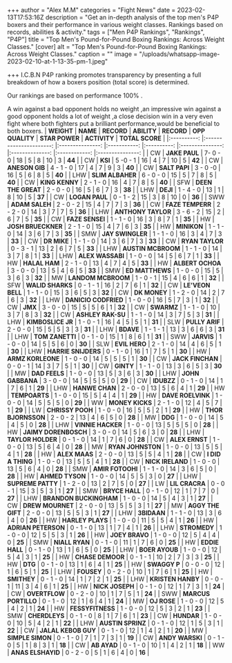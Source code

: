 +++
author = "Alex M.M"
categories = "Fight News"
date = 2023-02-13T17:53:16Z
description = "Get an in-depth analysis of the top men's P4P boxers and their performance in various weight classes. Rankings based on records, abilities & activity."
tags = ["Men P4P Rankings", "Rankings", "P4P"]
title = "Top Men's Pound-for-Pound Boxing Rankings: Across Weight Classes."
[cover]
alt = "Top Men's Pound-for-Pound Boxing Rankings: Across Weight Classes."
caption = ""
image = "/uploads/whatsapp-image-2023-02-10-at-1-13-35-pm-1.jpeg"

+++
I.C.B.N P4P ranking promotes transparency by presenting a full breakdown of how a boxers position (total score) is determined.

Our rankings are based on performance 100% .

A win against a bad opponent holds no weight ,an impressive win against a good opponent holds a lot of weight ,a close decision win in a very even fight where both fighters put a brilliant performance,would be beneficial to both boxers.
| **WEIGHT** 	|        **NAME**        	|    **RECORD**   	| **ABILITY** 	| **RECORD** 	| **OPP QUALITY** 	| **STAR POWER** 	| **ACTIVITY** 	| **TOTAL SCORE** 	|
|:----------:	|:----------------------:	|:---------------:	|:-----------:	|:----------:	|:---------------:	|:--------------:	|:------------:	|:---------------:	|
|     CW     	|      **JAKE PAUL**     	|       7- 0 - 0  	|      18     	|      5     	|        8        	|       10       	|       3      	|      **44**     	|
|     CW     	|         **KSI**        	|       5 -0 - 1  	|      16     	|      4     	|        7        	|       10       	|       5      	|      **42**     	|
|     CW     	|     **ANESON GIB**     	|       4 - 1 - 0 	|      17     	|      4     	|        7        	|        9       	|       3      	|      **40**     	|
|     CW     	|      **SALT PAPI**     	|       3 - 0 -0  	|      16     	|      5     	|        6        	|        8       	|       5      	|      **40**     	|
|     LHW    	|    **SLIM ALBAHER**    	|       6 - 0 - 0 	|      15     	|      5     	|        7        	|        8       	|       5      	|      **40**     	|
|     CW     	|     **KING KENNY**     	|       2 - 1 - 0 	|      16     	|      4     	|        7        	|        8       	|       5      	|      **40**     	|
|     SFW    	|   **DEEN THE GREAT**   	|       2 - 0 - 0 	|      16     	|      5     	|        6        	|        7       	|       3      	|      **38**     	|
|     LHW    	|        **DEJI**        	|       1 - 4 - 0 	|      13     	|      1     	|        8        	|       10       	|       5      	|      **37**     	|
|     CW     	|     **LOGAN PAUL**     	|       0 - 1 - 2 	|      15     	|      3     	|        8        	|       10       	|       0      	|      **36**     	|
|     SWW    	|     **ADAM SALEH**     	|       2 - 0 - 2 	|      15     	|      4     	|        7        	|        7       	|       3      	|      **36**     	|
|     CW     	|    **FAZE TEMPERR**    	|       2 - 2 - 0 	|      14     	|      3     	|        7        	|        7       	|       5      	|      **36**     	|
|     LHW    	|   **ANTHONY TAYLOR**   	|       3 - 6 - 2 	|      15     	|      2     	|        6        	|        7       	|       5      	|      **35**     	|
|     CW     	|     **FAZE SENSEI**    	|       1 - 1 - 0 	|      16     	|      3     	|        8        	|        7       	|       1      	|      **35**     	|
|     HW     	|   **JOSH BRUECKNER**   	|       2 - 1 - 0 	|      15     	|      4     	|        7        	|        6       	|       3      	|      **35**     	|
|     HW     	|       **MINIKON**      	|       1 - 1 - 0 	|      14     	|      3     	|        6        	|        7       	|       3      	|      **35**     	|
|     SMW    	|    **JAY SWINGLER**    	|       1 - 1 - 0 	|      16     	|      3     	|        4        	|        7       	|       3      	|      **33**     	|
|     CW     	|       **DR MIKE**      	|       1 - 1 - 0 	|      14     	|      3     	|        6        	|        7       	|       3      	|      **33**     	|
|     CW     	|     **RYAN TAYLOR**    	|       0 - 3 - 1 	|      13     	|      2     	|        6        	|        7       	|       5      	|      **33**     	|
|     LHW    	|   **AUSTIN MCBROOM**   	|       1 - 1 - 0 	|      14     	|      3     	|        7        	|        8       	|       1      	|      **33**     	|
|     LHW    	|    **ALEX WASSABI**    	|       1 - 0 - 0 	|      14     	|      5     	|        6        	|        7       	|       1      	|      **33**     	|
|     HW     	|      **HALAL HAM**     	|       2 - 1 - 0 	|      13     	|      4     	|        7        	|        4       	|       5      	|      **33**     	|
|     HW     	|    **ALBERT OCHOA**    	|       3 - 0 - 0 	|      13     	|      5     	|        4        	|        6       	|       5      	|      **33**     	|
|     SMW    	|     **ED MATTHEWS**    	|       1 - 0 - 0 	|      15     	|      5     	|        3        	|        6       	|       3      	|      **32**     	|
|     MW     	|   **LANDOM MCBROOM**   	|       1 - 0 - 1 	|      15     	|      4     	|        6        	|        6       	|       1      	|      **32**     	|
|     SFW    	|    **WALID SHARKS**    	|       0 - 1 - 1 	|      16     	|      2     	|        7        	|        6       	|       1      	|      **32**     	|
|     CW     	|    **LE'VEON BELL**    	|       1 - 1 - 0 	|      15     	|      3     	|        6        	|        5       	|       3      	|      **32**     	|
|     CW     	|      **DK MONEY**      	|       1 - 2 - 0 	|      14     	|      2     	|        7        	|        6       	|       3      	|      **32**     	|
|     LHW    	|  **DANICIO CODFRIED**  	|       1 - 0 - 0 	|      16     	|      5     	|        7        	|        3       	|       1      	|      **32**     	|
|     CW     	|         **JMX**        	|       3 - 0 - 0 	|      15     	|      5     	|        5        	|        6       	|       1      	|      **32**     	|
|     CW     	|       **SWARMZ**       	|       1 - 1 - 0 	|      10     	|      3     	|        7        	|        8       	|       3      	|      **32**     	|
|     CW     	|    **ASHLEY RAK-SU**   	|       1 - 1 - 0 	|      14     	|      3     	|        7        	|        5       	|       3      	|      **31**     	|
|     LHW    	|    **KIMBOSLICE JR**   	|       1 - 0 - 1 	|      16     	|      4     	|        5        	|        5       	|       1      	|      **31**     	|
|     SLW    	|     **PULLY ARIF**     	|       2 - 0 - 0 	|      15     	|      5     	|        5        	|        3       	|       3      	|      **31**     	|
|     LHW    	|        **BDAVE**       	|       1 - 1 - 1 	|      13     	|      3     	|        6        	|        6       	|       3      	|      **31**     	|
|     LHW    	|     **TOM ZANETTI**    	|       0 - 1 - 0 	|      15     	|      1     	|        8        	|        6       	|       1      	|      **31**     	|
|     SWW    	|       **JARVIS**       	|       1 - 0 - 0 	|      14     	|      5     	|        5        	|        6       	|       0      	|      **30**     	|
|     SLW    	|      **EVIL HERO**     	|       2 - 1 - 0 	|      14     	|      4     	|        6        	|        5       	|       1      	|      **30**     	|
|     LHW    	|   **HARRIE SNIJDERS**  	|       0 - 1 - 0 	|      16     	|      1     	|        7        	|        5       	|       1      	|      **30**     	|
|     HW     	|    **ARMZ KORLEONE**   	|       1 - 0 - 0 	|      14     	|      5     	|        5        	|        5       	|       1      	|      **30**     	|
|     CW     	|    **JACK FINCHAN**    	|       0 - 0 - 1 	|      14     	|      3     	|        7        	|        5       	|       1      	|      **30**     	|
|     CW     	|        **GINTY**       	|       1 - 1 - 0 	|      13     	|      3     	|        6        	|        5       	|       3      	|      **30**     	|
|     MW     	|      **DAD FEELS**     	|       1 - 0 - 0 	|      13     	|      5     	|        3        	|        6       	|       3      	|      **30**     	|
|     LHW    	|    **JOHN GABBANA**    	|       3 - 0 - 0 	|      14     	|      5     	|        5        	|        5       	|       0      	|      **29**     	|
|     CW     	|       **IDUBZZ**       	|       0 - 1 - 0 	|      14     	|      1     	|        7        	|        6       	|       1      	|      **29**     	|
|     LHW    	|     **HANWE CHAN**     	|       2 - 0 - 0 	|      13     	|      5     	|        6        	|        4       	|       1      	|      **29**     	|
|     HW     	|      **TEMPOARTS**     	|       1 - 0 - 0 	|      15     	|      5     	|        4        	|        4       	|       1      	|      **29**     	|
|     HW     	|    **DAVE ROELVINK**   	|       1 - 0 - 0 	|      14     	|      5     	|        5        	|        5       	|       0      	|      **29**     	|
|     WW     	|     **MONEY KICKS**    	|       2 - 1 - 0 	|      12     	|      4     	|        5        	|        7       	|       1      	|      **29**     	|
|     LW     	|    **CHRISSY POOH**    	|       1 - 0 - 0 	|      16     	|      5     	|        5        	|        2       	|       1      	|      **29**     	|
|     HW     	|   **THOR BJORNSSON**   	|       2 - 0 - 2 	|      13     	|      4     	|        6        	|        5       	|       0      	|      **28**     	|
|     MW     	|         **DDG**        	|       1 - 0 - 0 	|      14     	|      5     	|        4        	|        5       	|       0      	|      **28**     	|
|     LHW    	|    **VINNIE HACKER**   	|       1 - 0 - 0 	|      13     	|      5     	|        5        	|        5       	|       0      	|      **28**     	|
|     HW     	|  **JAIMY DORENBOSCH**  	|       3 - 0 - 0 	|      14     	|      5     	|        6        	|        3       	|       0      	|      **28**     	|
|     LHW    	|    **TAYLOR HOLDER**   	|       0 - 1 - 0 	|      14     	|      1     	|        7        	|        6       	|       0      	|      **28**     	|
|     CW     	|     **ALEX ERNST**     	|       1 - 0 - 0 	|      13     	|      5     	|        6        	|        4       	|       0      	|      **28**     	|
|     MW     	|    **RYAN JOHNSTON**   	|       1 - 0 - 0 	|      13     	|      5     	|        5        	|        4       	|       1      	|      **28**     	|
|     HW     	|      **ALEX MAAS**     	|       2 - 0 - 0 	|      13     	|      5     	|        5        	|        4       	|       1      	|      **28**     	|
|     CW     	|    **I DID A THING**   	|       1 - 0 - 0 	|      13     	|      5     	|        5        	|        4       	|       1      	|      **28**     	|
|     CW     	|    **NICK IRELAND**    	|       1 - 0 - 0 	|      13     	|      5     	|        6        	|        4       	|       0      	|      **28**     	|
|     SMW    	|    **AMIR FOTOOHI**    	|       1 - 1 - 0 	|      14     	|      3     	|        6        	|        5       	|       0      	|      **28**     	|
|     HW     	|     **AHMED TYSON**    	|       1 - 0 - 0 	|      14     	|      5     	|        5        	|        3       	|       0      	|      **27**     	|
|     LHW    	|    **SUPREME PATTY**   	|       1 - 2 - 0 	|      13     	|      2     	|        7        	|        5       	|       0      	|      **27**     	|
|     LW     	|     **LIL CRACRA**     	|       0 - 0 - 1 	|      15     	|      3     	|        5        	|        3       	|       1      	|      **27**     	|
|     SMW    	|     **BRYCE HALL**     	|       0 - 1 - 0 	|      12     	|      1     	|        7        	|        7       	|       0      	|      **27**     	|
|     LHW    	| **BRANDON BUCKINGHAM** 	|       1 - 0 - 0 	|      14     	|      5     	|        4        	|        3       	|       1      	|      **27**     	|
|     CW     	|    **DREW MOURNET**    	|      2 - 0 - 0  	|      13     	|      5     	|        5        	|        3       	|       1      	|      **27**     	|
|     MW     	|    **AGGY THE GIFT**   	|      2 - 0 - 0  	|      13     	|      5     	|        5        	|        3       	|       1      	|      **27**     	|
|     LHW    	|       **3BIDAAN**      	|       1 - 1 - 0 	|      13     	|      3     	|        6        	|        4       	|       0      	|      **26**     	|
|     HW     	|    **HARLEY PLAYS**    	|       1 - 0 - 0 	|      11     	|      5     	|        5        	|        4       	|       1      	|      **26**     	|
|     HW     	|   **ADRIAN PETERSON**  	|       0 - 1 - 0 	|      13     	|      1     	|        7        	|        4       	|       1      	|      **26**     	|
|     LHW    	|      **STROMEDY**      	|       1 - 0 - 0 	|      12     	|      5     	|        5        	|        3       	|       1      	|      **26**     	|
|     HW     	|     **JOEY BRAVO**     	|       1 - 0 - 0 	|      12     	|      5     	|        4        	|        4       	|       0      	|      **25**     	|
|     SMW    	|     **NIALL RYAN**     	|       0 - 1 - 0 	|      11     	|      1     	|        7        	|        6       	|       0      	|      **25**     	|
|     HW     	|     **EDDIE HALL**     	|       0 - 1 - 0 	|      13     	|      1     	|        6        	|        5       	|       0      	|      **25**     	|
|     LHW    	|     **BOER AYOUB**     	|       1 - 0 - 0 	|      12     	|      5     	|        4        	|        3       	|       1      	|      **25**     	|
|     HW     	|    **CHASE DEMOOR**    	|       0 - 1 - 1 	|      10     	|      2     	|        7        	|        3       	|       3      	|      **25**     	|
|     HW     	|         **DTG**        	|       0 - 1 - 0 	|      13     	|      1     	|        6        	|        4       	|       1      	|      **25**     	|
|     HW     	|      **SWAGGY P**      	|       0 - 0 - 0 	|      12     	|      1     	|        6        	|        5       	|       1      	|      **25**     	|
|     LHW    	|       **FOUSEY**       	|       0 - 2 - 0 	|      10     	|      1     	|        7        	|        6       	|       1      	|      **25**     	|
|     HW     	|       **SMITHEY**      	|       0 - 1 - 0 	|      14     	|      1     	|        7        	|        2       	|       1      	|      **25**     	|
|     LHW    	|    **KRISTEN HANBY**   	|       0 - 0 - 1 	|      11     	|      3     	|        4        	|        6       	|       1      	|      **25**     	|
|     HW     	|     **NICK JOSEPH**    	|       0 - 1 - 0 	|      12     	|      1     	|        7        	|        3       	|       1      	|      **24**     	|
|     CW     	|      **OVERTFLOW**     	|       0 - 2 - 0 	|      10     	|      1     	|        7        	|        5       	|       1      	|      **24**     	|
|     SWW    	|   **MARCUS PORTILLO**  	|       0 - 1 - 0 	|      12     	|      1     	|        6        	|        4       	|       1      	|      **24**     	|
|     MW     	|       **OJ ROSE**      	|       1 - 0 - 0 	|      12     	|      5     	|        4        	|        2       	|       1      	|      **24**     	|
|     HW     	|    **FESSYFITNESS**    	|       1 - 0 - 0 	|      12     	|      5     	|        3        	|        2       	|       1      	|      **23**     	|
|     SMW    	|      **CHERDLEYS**     	|       0 - 1 - 0 	|      8      	|      1     	|        7        	|        6       	|       1      	|      **23**     	|
|     CW     	|       **HUNDAR**       	|       1 - 0 - 0 	|      10     	|      5     	|        4        	|        2       	|       1      	|      **22**     	|
|     LHW    	|    **AUSTIN SPRINZ**   	|       0 - 1 - 0 	|      12     	|      1     	|        5        	|        3       	|       1      	|      **22**     	|
|     CW     	|   **JALAL KEBOB GUY**  	|       0 - 1 - 0 	|      12     	|      1     	|        4        	|        2       	|       1      	|      **20**     	|
|     MW     	|    **SIMPLE SIMON**    	|       0 - 1 - 0 	|      7      	|      1     	|        7        	|        3       	|       1      	|      **19**     	|
|     CW     	|     **ANDY WARSKI**    	|       0 - 1 - 0 	|      5      	|      1     	|        8        	|        3       	|       1      	|      **18**     	|
|     CW     	|       **AB AYAD**      	|       0 - 1 - 0 	|      10     	|      1     	|        4        	|        2       	|       1      	|      **18**     	|
|     WW     	|    **ANAS ELSHAYID**   	|       0 - 2 - 0 	|      5      	|      1     	|        6        	|        4       	|       0      	|      **16**     	|